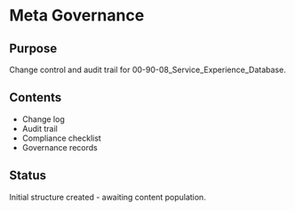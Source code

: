 # Meta Governance

## Purpose
Change control and audit trail for 00-90-08_Service_Experience_Database.

## Contents
- Change log
- Audit trail
- Compliance checklist
- Governance records

## Status
Initial structure created - awaiting content population.
